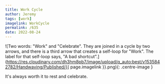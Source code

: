 ```yaml
---
title: Work Cycle
author: Jeremy
tags: [work]
imagelink: WorkCycle
permalink: /635
date: 2022-08-24
---
```


![Two words: "Work" and "Celebrate". They are joined in a cycle by two arrows, and there is a third arrow that creates a self-loop for "Work". The label for that self-loop says, "A bad shortcut".](https://res.cloudinary.com/dh3hm8pb7/image/upload/q_auto:best/v1535842782/Handwaving/Published/{{ page.imagelink }}.png){: .centre-image }

It's always worth it to rest and celebrate.
